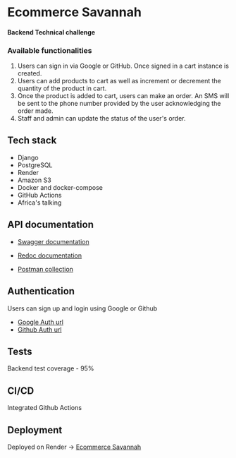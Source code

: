# Ecommerce Savannah
#### Backend Technical challenge
### Available functionalities
1. Users can sign in via Google or GitHub. Once signed in a cart instance is created.
2. Users can add products to cart as well as increment or decrement the quantity of the product in cart.
3. Once the product is added to cart, users can make an order. An SMS will be sent to the phone number provided by the user acknowledging the order made.
4. Staff and admin can update the status of the user's order.
   
## Tech stack
- Django
- PostgreSQL
- Render
- Amazon S3
- Docker and docker-compose
- GitHub Actions
- Africa's talking

## API documentation
- [Swagger documentation](https://ecommerce-savannah.onrender.com/api/schema/swagger/)

- [Redoc documentation](https://ecommerce-savannah.onrender.com/api/schema/redoc/)

- [Postman collection](https://www.postman.com/raykipkorir/workspace/public-workspace/request/19883034-99678c5d-b4dd-4fc9-9651-1bb48fc68bb6)
## Authentication
Users can sign up and login using Google or Github
- [Google Auth url](https://accounts.google.com/o/oauth2/v2/auth?redirect_uri=https://ecommerce-savannah.onrender.com/api/google-callback/&prompt=consent&response_type=code&client_id=611241998884-3vt81edvfbvca97515qrqpha6rghfcqt.apps.googleusercontent.com&scope=openid%20email%20profile&access_type=offline)
- [Github Auth url](https://github.com/login/oauth/authorize?client_id=b3613d55c08b9555021f&redirect_uri=https://ecommerce-savannah.onrender.com/api/github-callback/&scope=user)

## Tests
Backend test coverage - 95%

## CI/CD
Integrated Github Actions

## Deployment
Deployed on Render -> [Ecommerce Savannah](https://ecommerce-savannah.onrender.com)
